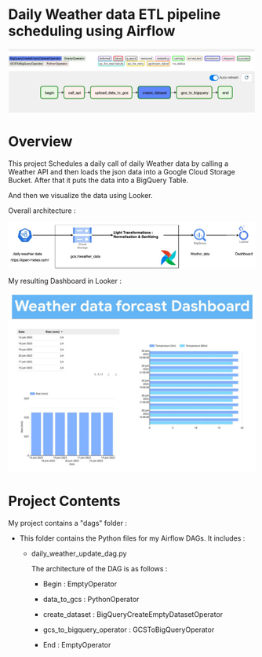 # Daily Weather data ETL pipeline scheduling using Airflow

![Alt text](images/dags.jpeg)




Overview
========

This project Schedules a daily call of daily Weather data by calling a Weather API and then loads the json data into a Google Cloud Storage Bucket. After that it puts the data into a BigQuery Table.

And then we visualize the data using Looker.


Overall architecture :

![Alt text2](images/dag_architecture.jpg)

My resulting Dashboard in Looker :

![Alt text3](images/Dashboard.jpeg)

Project Contents
================


My project contains a "dags" folder : 
- This folder contains the Python files for my Airflow DAGs. It includes :
    -  daily_weather_update_dag.py  
        
        The architecture of the DAG is as follows :

        - Begin : EmptyOperator 

        - data_to_gcs : PythonOperator

        - create_dataset : BigQueryCreateEmptyDatasetOperator

        - gcs_to_bigquery_operator :  GCSToBigQueryOperator

        - End : EmptyOperator


